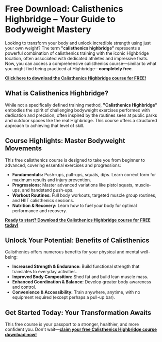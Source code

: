 # Free Download: Calisthenics Highbridge – Your Guide to Bodyweight Mastery

Looking to transform your body and unlock incredible strength using just your own weight? The term **"calisthenics highbridge"** represents a powerful combination of calisthenics training with the iconic Highbridge location, often associated with dedicated athletes and impressive feats. Now, you can access a comprehensive calisthenics course—similar to what you might find being practiced at Highbridge—**completely free**.

[**Click here to download the Calisthenics Highbridge course for FREE!**](https://udemywork.com/calisthenics-highbridge)

## What is Calisthenics Highbridge?

While not a specifically defined training method, **"Calisthenics Highbridge"** embodies the spirit of challenging bodyweight exercises performed with dedication and precision, often inspired by the routines seen at public parks and outdoor spaces like the real Highbridge. This course offers a structured approach to achieving that level of skill.

## Course Highlights: Master Bodyweight Movements

This free calisthenics course is designed to take you from beginner to advanced, covering essential exercises and progressions:

*   **Fundamentals:** Push-ups, pull-ups, squats, dips. Learn correct form for maximum results and injury prevention.
*   **Progressions:** Master advanced variations like pistol squats, muscle-ups, and handstand push-ups.
*   **Workout Routines:** Full body workouts, targeted muscle group routines, and HIIT calisthenics sessions.
*   **Nutrition & Recovery:** Learn how to fuel your body for optimal performance and recovery.

[**Ready to start? Download the Calisthenics Highbridge course for FREE today!**](https://udemywork.com/calisthenics-highbridge)

## Unlock Your Potential: Benefits of Calisthenics

Calisthenics offers numerous benefits for your physical and mental well-being:

*   **Increased Strength & Endurance:** Build functional strength that translates to everyday activities.
*   **Improved Body Composition:** Shed fat and build lean muscle mass.
*   **Enhanced Coordination & Balance:** Develop greater body awareness and control.
*   **Convenience & Accessibility:** Train anywhere, anytime, with no equipment required (except perhaps a pull-up bar).

## Get Started Today: Your Transformation Awaits

This free course is your passport to a stronger, healthier, and more confident you. Don't wait—**[claim your free Calisthenics Highbridge course download now!](https://udemywork.com/calisthenics-highbridge)**
